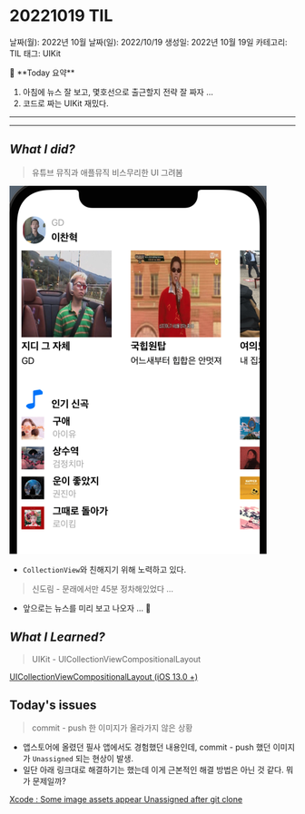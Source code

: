# 20221019 TIL

날짜(월): 2022년 10월
날짜(일): 2022/10/19
생성일: 2022년 10월 19일
카테고리: TIL
태그: UIKit

<aside>
🌟 **Today 요약**

1. 아침에 뉴스 잘 보고, 몇호선으로 출근할지 전략 잘 짜자 …
2. 코드로 짜는 UIKit 재밌다.

---

---

</aside>

## *What I did?*

> 유튜브 뮤직과 애플뮤직 비스무리한 UI 그려봄
> 

![스크린샷 2022-10-19 오후 5.25.22.png](20221019%20TIL/%25E1%2584%2589%25E1%2585%25B3%25E1%2584%258F%25E1%2585%25B3%25E1%2584%2585%25E1%2585%25B5%25E1%2586%25AB%25E1%2584%2589%25E1%2585%25A3%25E1%2586%25BA_2022-10-19_%25E1%2584%258B%25E1%2585%25A9%25E1%2584%2592%25E1%2585%25AE_5.25.22.png)

- `CollectionView`와 친해지기 위해 노력하고 있다.

> 신도림 - 문래에서만 45분 정차해있었다 …
> 
- 앞으로는 뉴스를 미리 보고 나오자 … 🥲

## *What I Learned?*

> UIKit - UICollectionViewCompositionalLayout
> 

[UICollectionViewCompositionalLayout (iOS 13.0 +)](https://www.notion.so/UICollectionViewCompositionalLayout-iOS-13-0-f0419767f7a545149dc411b981b394c8) 

## Today's issues

> commit - push 한 이미지가 올라가지 않은 상황
> 
- 앱스토어에 올렸던 필사 앱에서도 경험했던 내용인데, commit - push 했던 이미지가 `Unassigned` 되는 현상이 발생.
- 일단 아래 링크대로 해결하기는 했는데 이게 근본적인 해결 방법은 아닌 것 같다.  뭐가 문제일까?

[Xcode : Some image assets appear Unassigned after git clone](https://stackoverflow.com/questions/50504242/xcode-some-image-assets-appear-unassigned-after-git-clone)
